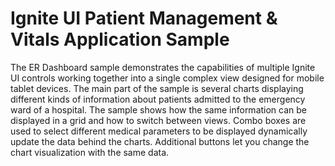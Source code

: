 Ignite UI Patient Management & Vitals Application Sample
===================

The ER Dashboard sample demonstrates the capabilities of multiple Ignite UI controls working together into a single complex view designed for mobile tablet devices. The main part of the sample is several charts displaying different kinds of information about patients admitted to the emergency ward of a hospital. The sample shows how the same information can be displayed in a grid and how to switch between views. Combo boxes are used to select different medical parameters to be displayed dynamically update the data behind the charts. Additional buttons let you change the chart visualization with the same data.
